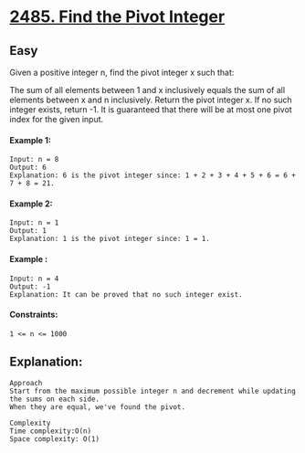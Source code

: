 # [2485. Find the Pivot Integer](https://leetcode.com/problems/custom-sort-string/description/)
## Easy

Given a positive integer n, find the pivot integer x such that:

The sum of all elements between 1 and x inclusively equals the sum of all elements between x and n inclusively.
Return the pivot integer x. If no such integer exists, return -1. It is guaranteed that there will be at most one pivot index for the given input.

#### Example 1:
````
Input: n = 8
Output: 6
Explanation: 6 is the pivot integer since: 1 + 2 + 3 + 4 + 5 + 6 = 6 + 7 + 8 = 21.
````
#### Example 2:
`````
Input: n = 1
Output: 1
Explanation: 1 is the pivot integer since: 1 = 1.
`````
#### Example :
`````
Input: n = 4
Output: -1
Explanation: It can be proved that no such integer exist.
`````
#### Constraints:
````
1 <= n <= 1000
````

## Explanation:
````
Approach
Start from the maximum possible integer n and decrement while updating the sums on each side.
When they are equal, we've found the pivot.

Complexity
Time complexity:O(n)
Space complexity: O(1)
````
